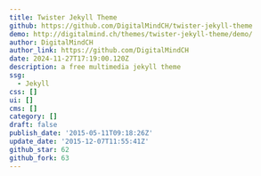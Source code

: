 ```yaml
---
title: Twister Jekyll Theme
github: https://github.com/DigitalMindCH/twister-jekyll-theme
demo: http://digitalmind.ch/themes/twister-jekyll-theme/demo/
author: DigitalMindCH
author_link: https://github.com/DigitalMindCH
date: 2024-11-27T17:19:00.120Z
description: a free multimedia jekyll theme
ssg:
  - Jekyll
css: []
ui: []
cms: []
category: []
draft: false
publish_date: '2015-05-11T09:18:26Z'
update_date: '2015-12-07T11:55:41Z'
github_star: 62
github_fork: 63
---
```

